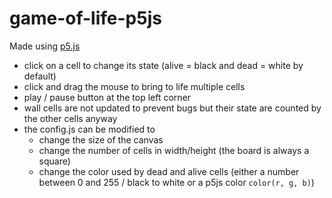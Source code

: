 # game-of-life-p5js

Made using [p5.js](https://p5js.org/)


* click on a cell to change its state (alive = black and dead = white by default)
* click and drag the mouse to bring to life multiple cells
* play / pause button at the top left corner
* wall cells are not updated to prevent bugs but their state are counted by the other cells anyway
* the config.js can be modified to 
    * change the size of the canvas
    * change the number of cells in width/height (the board is always a square)
    * change the color used by dead and alive cells (either a number between 0 and 255 / black to white or a p5js color `color(r, g, b)`)